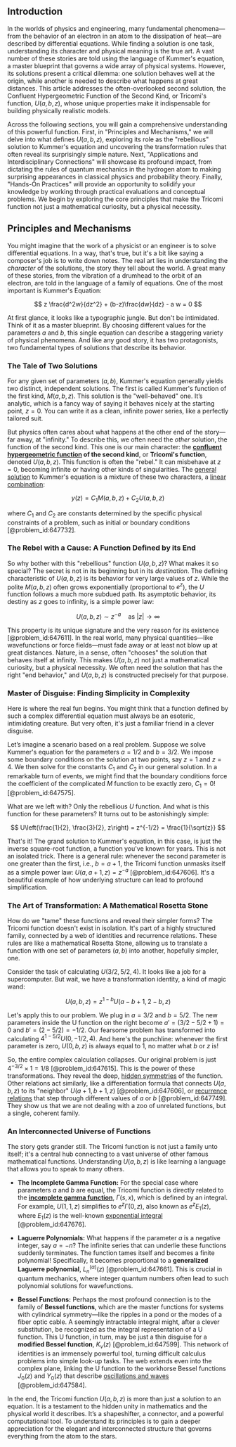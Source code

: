 ## Introduction
In the worlds of physics and engineering, many fundamental phenomena—from the behavior of an electron in an atom to the dissipation of heat—are described by differential equations. While finding a solution is one task, understanding its character and physical meaning is the true art. A vast number of these stories are told using the language of Kummer's equation, a master blueprint that governs a wide array of physical systems. However, its solutions present a critical dilemma: one solution behaves well at the origin, while another is needed to describe what happens at great distances. This article addresses the often-overlooked second solution, the Confluent Hypergeometric Function of the Second Kind, or Tricomi's function, $U(a,b,z)$, whose unique properties make it indispensable for building physically realistic models.

Across the following sections, you will gain a comprehensive understanding of this powerful function. First, in "Principles and Mechanisms," we will delve into what defines $U(a,b,z)$, exploring its role as the "rebellious" solution to Kummer's equation and uncovering the transformation rules that often reveal its surprisingly simple nature. Next, "Applications and Interdisciplinary Connections" will showcase its profound impact, from dictating the rules of quantum mechanics in the hydrogen atom to making surprising appearances in classical physics and probability theory. Finally, "Hands-On Practices" will provide an opportunity to solidify your knowledge by working through practical evaluations and conceptual problems. We begin by exploring the core principles that make the Tricomi function not just a mathematical curiosity, but a physical necessity.

## Principles and Mechanisms

You might imagine that the work of a physicist or an engineer is to solve differential equations. In a way, that's true, but it's a bit like saying a composer's job is to write down notes. The real art lies in understanding the *character* of the solutions, the story they tell about the world. A great many of these stories, from the vibration of a drumhead to the orbit of an electron, are told in the language of a family of equations. One of the most important is Kummer's Equation:

$$ z \frac{d^2w}{dz^2} + (b-z)\frac{dw}{dz} - a w = 0 $$

At first glance, it looks like a typographic jungle. But don't be intimidated. Think of it as a master blueprint. By choosing different values for the parameters $a$ and $b$, this single equation can describe a staggering variety of physical phenomena. And like any good story, it has two protagonists, two fundamental types of solutions that describe its behavior.

### The Tale of Two Solutions

For any given set of parameters $(a, b)$, Kummer's equation generally yields two distinct, independent solutions. The first is called Kummer's function of the first kind, $M(a, b, z)$. This solution is the "well-behaved" one. It’s analytic, which is a fancy way of saying it behaves nicely at the starting point, $z=0$. You can write it as a clean, infinite power series, like a perfectly tailored suit.

But physics often cares about what happens at the other end of the story—far away, at "infinity." To describe this, we often need the *other* solution, the function of the second kind. This one is our main character: the **[confluent hypergeometric function](@article_id:187579) of the second kind**, or **Tricomi's function**, denoted $U(a,b,z)$. This function is often the "rebel." It can misbehave at $z=0$, becoming infinite or having other kinds of singularities. The [general solution](@article_id:274512) to Kummer's equation is a mixture of these two characters, a [linear combination](@article_id:154597):

$$ y(z) = C_1 M(a, b, z) + C_2 U(a, b, z) $$

where $C_1$ and $C_2$ are constants determined by the specific physical constraints of a problem, such as initial or boundary conditions [@problem_id:647732].

### The Rebel with a Cause: A Function Defined by its End

So why bother with this "rebellious" function $U(a,b,z)$? What makes it so special? The secret is not in its beginning but in its *destination*. The defining characteristic of $U(a,b,z)$ is its behavior for very large values of $z$. While the polite $M(a,b,z)$ often grows exponentially (proportional to $e^z$), the $U$ function follows a much more subdued path. Its asymptotic behavior, its destiny as $z$ goes to infinity, is a simple power law:

$$ U(a,b,z) \sim z^{-a} \quad \text{as } |z| \to \infty $$

This property is its unique signature and the very reason for its existence [@problem_id:647611]. In the real world, many physical quantities—like wavefunctions or force fields—must fade away or at least not blow up at great distances. Nature, in a sense, often "chooses" the solution that behaves itself at infinity. This makes $U(a,b,z)$ not just a mathematical curiosity, but a physical necessity. We often need the solution that has the right "end behavior," and $U(a,b,z)$ is constructed precisely for that purpose.

### Master of Disguise: Finding Simplicity in Complexity

Here is where the real fun begins. You might think that a function defined by such a complex differential equation must always be an esoteric, intimidating creature. But very often, it's just a familiar friend in a clever disguise.

Let’s imagine a scenario based on a real problem. Suppose we solve Kummer's equation for the parameters $a=1/2$ and $b=3/2$. We impose some boundary conditions on the solution at two points, say $z=1$ and $z=4$. We then solve for the constants $C_1$ and $C_2$ in our general solution. In a remarkable turn of events, we might find that the boundary conditions force the coefficient of the complicated $M$ function to be exactly zero, $C_1 = 0$! [@problem_id:647575].

What are we left with? Only the rebellious $U$ function. And what is this function for these parameters? It turns out to be astonishingly simple:

$$ U\left(\frac{1}{2}, \frac{3}{2}, z\right) = z^{-1/2} = \frac{1}{\sqrt{z}} $$

That's it! The grand solution to Kummer's equation, in this case, is just the inverse square-root function, a function you've known for years. This is not an isolated trick. There is a general rule: whenever the second parameter is one greater than the first, i.e., $b=a+1$, the Tricomi function unmasks itself as a simple power law: $U(a, a+1, z) = z^{-a}$ [@problem_id:647606]. It's a beautiful example of how underlying structure can lead to profound simplification.

### The Art of Transformation: A Mathematical Rosetta Stone

How do we "tame" these functions and reveal their simpler forms? The Tricomi function doesn't exist in isolation. It's part of a highly structured family, connected by a web of identities and recurrence relations. These rules are like a mathematical Rosetta Stone, allowing us to translate a function with one set of parameters $(a,b)$ into another, hopefully simpler, one.

Consider the task of calculating $U(3/2, 5/2, 4)$. It looks like a job for a supercomputer. But wait, we have a transformation identity, a kind of magic wand:

$$ U(a,b,z) = z^{1-b}U(a-b+1, 2-b, z) $$

Let's apply this to our problem. We plug in $a=3/2$ and $b=5/2$. The new parameters inside the U function on the right become $a' = (3/2 - 5/2 + 1) = 0$ and $b' = (2 - 5/2) = -1/2$. Our fearsome problem has transformed into calculating $4^{1-5/2} U(0, -1/2, 4)$. And here's the punchline: whenever the first parameter is zero, $U(0, b, z)$ is always equal to 1, no matter what $b$ or $z$ is!

So, the entire complex calculation collapses. Our original problem is just $4^{-3/2} \times 1 = 1/8$ [@problem_id:647615]. This is the power of these transformations. They reveal the deep, [hidden symmetries](@article_id:146828) of the function. Other relations act similarly, like a differentiation formula that connects $U(a,b,z)$ to its "neighbor" $U(a+1, b+1, z)$ [@problem_id:647606], or [recurrence relations](@article_id:276118) that step through different values of $a$ or $b$ [@problem_id:647749]. They show us that we are not dealing with a zoo of unrelated functions, but a single, coherent family.

### An Interconnected Universe of Functions

The story gets grander still. The Tricomi function is not just a family unto itself; it's a central hub connecting to a vast universe of other famous mathematical functions. Understanding $U(a,b,z)$ is like learning a language that allows you to speak to many others.

-   **The Incomplete Gamma Function:** For the special case where parameters $a$ and $b$ are equal, the Tricomi function is directly related to the **[incomplete gamma function](@article_id:189713)**, $\Gamma(s,x)$, which is defined by an integral. For example, $U(1,1,z)$ simplifies to $e^z \Gamma(0,z)$, also known as $e^z E_1(z)$, where $E_1(z)$ is the well-known [exponential integral](@article_id:186794) [@problem_id:647676].

-   **Laguerre Polynomials:** What happens if the parameter $a$ is a negative integer, say $a=-n$? The infinite series that can underlie these functions suddenly terminates. The function tames itself and becomes a finite polynomial! Specifically, it becomes proportional to a **generalized Laguerre polynomial**, $L_n^{(\alpha)}(z)$ [@problem_id:647661]. This is crucial in quantum mechanics, where integer quantum numbers often lead to such polynomial solutions for wavefunctions.

-   **Bessel Functions:** Perhaps the most profound connection is to the family of **Bessel functions**, which are the master functions for systems with cylindrical symmetry—like the ripples in a pond or the modes of a fiber optic cable. A seemingly intractable integral might, after a clever substitution, be recognized as the integral representation of a U function. This U function, in turn, may be just a thin disguise for a **modified Bessel function**, $K_{\nu}(z)$ [@problem_id:647599]. This network of identities is an immensely powerful tool, turning difficult calculus problems into simple look-up tasks. The web extends even into the complex plane, linking the U function to the workhorse Bessel functions $J_0(z)$ and $Y_0(z)$ that describe [oscillations and waves](@article_id:199096) [@problem_id:647584].

In the end, the Tricomi function $U(a,b,z)$ is more than just a solution to an equation. It is a testament to the hidden unity in mathematics and the physical world it describes. It’s a shapeshifter, a connector, and a powerful computational tool. To understand its principles is to gain a deeper appreciation for the elegant and interconnected structure that governs everything from the atom to the stars.